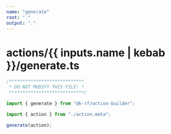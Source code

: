 ```yaml
---
name: "generate"
root: "."
output: "."
---
```


# actions/{{ inputs.name | kebab }}/generate.ts

<!-- prettier-ignore -->
```ts
/****************************
 * DO NOT MODIFY THIS FILE! *
 ****************************/

import { generate } from "@k-rf/action-builder";

import { action } from "./action.meta";

generate(action);

```
